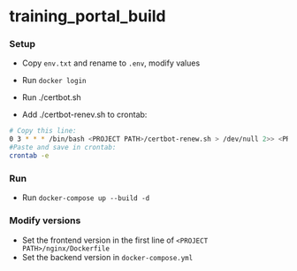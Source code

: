 # training_portal_build

### Setup

- Copy `env.txt` and rename to `.env`, modify values
- Run `docker login`

- Run ./certbot.sh <EMAIL> <DOMAIN>
- Add ./certbot-renev.sh to crontab:

```bash
# Copy this line:
0 3 * * * /bin/bash <PROJECT PATH>/certbot-renew.sh > /dev/null 2>> <PROJECT PATH>/certbot-renew.log
#Paste and save in crontab:
crontab -e
```

### Run

- Run `docker-compose up --build -d`

### Modify versions

- Set the frontend version in the first line of `<PROJECT PATH>/nginx/Dockerfile`
- Set the backend version in `docker-compose.yml`

